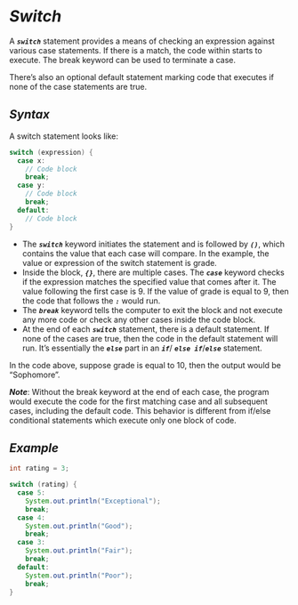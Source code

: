 # ***Switch***

A ***`switch`*** statement provides a means of checking an expression against various case statements. If there is a match, the code within starts to execute. The break keyword can be used to terminate a case.

There’s also an optional default statement marking code that executes if none of the case statements are true.

## ***Syntax***
A switch statement looks like:
```java
switch (expression) {
  case x:
    // Code block
    break;
  case y:
    // Code block
    break;
  default:
    // Code block
}
```

- The ***`switch`*** keyword initiates the statement and is followed by ***`()`***, which contains the value that each case will compare. In the example, the value or expression of the switch statement is grade.
- Inside the block, ***`{}`***, there are multiple cases.
The ***`case`*** keyword checks if the expression matches the specified value that comes after it. The value following the first case is 9. If the value of grade is equal to 9, then the code that follows the ***`:`*** would run.
- The ***`break`*** keyword tells the computer to exit the block and not execute any more code or check any other cases inside the code block.
- At the end of each ***`switch`*** statement, there is a default statement. If none of the cases are true, then the code in the default statement will run. It’s essentially the ***`else`*** part in an ***`if`***/ ***`else if`***/***`else`*** statement.

In the code above, suppose grade is equal to 10, then the output would be “Sophomore”.

***Note***: Without the break keyword at the end of each case, the program would execute the code for the first matching case and all subsequent cases, including the default code. This behavior is different from if/else conditional statements which execute only one block of code.

## ***Example***
```java
int rating = 3;

switch (rating) {
  case 5:
    System.out.println("Exceptional");
    break;
  case 4:
    System.out.println("Good");
    break;
  case 3:
    System.out.println("Fair");
    break;
  default:
    System.out.println("Poor");
    break;
}
```
